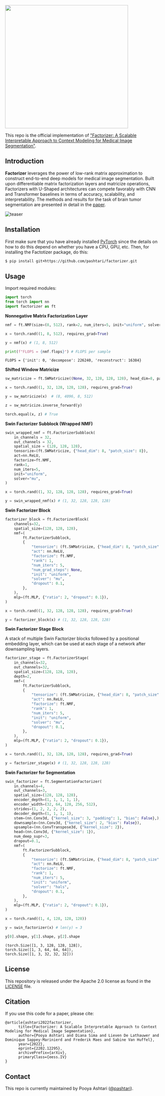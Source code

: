 <img src=figures/logo.png width="400">

This repo is the official implementation of ["Factorizer: A Scalable Interpretable Approach to Context Modeling for Medical Image Segmentation"](https://arxiv.org/abs/2202.12295).


## Introduction

**Factorizer** leverages the power of low-rank matrix approximation to construct end-to-end deep models for medical image segmentation. Built upon differentiable matrix factorization layers and matricize operations, Factorizers with U-Shaped architectures can compete favorably with CNN and Transformer baselines in terms of accuracy, scalability, and interpretability. The methods and results for the task of brain tumor segmentation are presented in detail in the [paper](https://arxiv.org/abs/2202.12295).

![teaser](figures/graphical_abstract.png)


## Installation
First make sure that you have already installed [PyTorch](https://pytorch.org/get-started/locally/) since the details on how to do this depend on whether you have a CPU, GPU, etc. Then, for installing the Factotizer package, do this:

```bash
$ pip install git+https://github.com/pashtari/factorizer.git
```


## Usage

Import required modules:

```python
import torch
from torch import nn
import factorizer as ft
```

**Nonnegative Matrix Factorization Layer**
```python
nmf = ft.NMF(size=(8, 512), rank=2, num_iters=5, init="uniform", solver="mu")

x = torch.rand((1, 8, 512), requires_grad=True)

y = nmf(x) # (1, 8, 512)

print(f"FLOPS = {nmf.flops}") # FLOPS per sample
```
    FLOPS = {'init': 0, 'decompose': 226240, 'reconstruct': 16384}

**Shifted Window Matricize**
```python
sw_matricize = ft.SWMatricize((None, 32, 128, 128, 128), head_dim=8, patch_size=8)

x = torch.rand((1, 32, 128, 128, 128), requires_grad=True)

y = sw_matricize(x)  # (8, 4096, 8, 512)

z = sw_matricize.inverse_forward(y)

torch.equal(x, z) # True
```

**Swin Factorizer Subblock (Wrapped NMF)**
```python
swin_wrapped_nmf = ft.FactorizerSubblock(
    in_channels = 32,
    out_channels = 32,
    spatial_size = (128, 128, 128),
    tensorize=(ft.SWMatricize, {"head_dim": 8, "patch_size": 8}),
    act=nn.ReLU,
    factorize=ft.NMF,
    rank=1,
    num_iters=5,
    init="uniform",
    solver="mu",
)

x = torch.rand((1, 32, 128, 128, 128), requires_grad=True)

y = swin_wrapped_nmf(x) # (1, 32, 128, 128, 128)
```

**Swin Factorizer Block**
```python
factorizer_block = ft.FactorizerBlock(
    channels=32,
    spatial_size=(128, 128, 128),
    nmf=(
        ft.FactorizerSubblock,
        {
            "tensorize": (ft.SWMatricize, {"head_dim": 8, "patch_size": 8}),
            "act": nn.ReLU,
            "factorize": ft.NMF,
            "rank": 1,
            "num_iters": 5,
            "num_grad_steps": None,
            "init": "uniform",
            "solver": "mu",
            "dropout": 0.1,
        },
    ),
    mlp=(ft.MLP, {"ratio": 2, "dropout": 0.1}),
)

x = torch.rand((1, 32, 128, 128, 128), requires_grad=True)

y = factorizer_block(x) # (1, 32, 128, 128, 128)
```

**Swin Factorizer Stage Block**

A stack of multiple Swin Factorizer blocks followed by a positional embedding layer, which can be used at each stage of a network after downsampling layers.

```python
factorizer_stage = ft.FactorizerStage(
    in_channels=32,
    out_channels=32,
    spatial_size=(128, 128, 128),
    depth=2,
    nmf=(
        ft.FactorizerSubblock,
        {
            "tensorize": (ft.SWMatricize, {"head_dim": 8, "patch_size": 8}),
            "act": nn.ReLU,
            "factorize": ft.NMF,
            "rank": 1,
            "num_iters": 5,
            "init": "uniform",
            "solver": "mu",
            "dropout": 0.1,
        },
    ),
    mlp=(ft.MLP, {"ratio": 2, "dropout": 0.1}),
)

x = torch.rand((1, 32, 128, 128, 128), requires_grad=True)

y = factorizer_stage(x) # (1, 32, 128, 128, 128)
```

**Swin Factorizer for Segmentation**
```python
swin_factorizer = ft.SegmentationFactorizer(
    in_channels=4,
    out_channels=3,
    spatial_size=(128, 128, 128),
    encoder_depth=(1, 1, 1, 1, 1),
    encoder_width=(32, 64, 128, 256, 512),
    strides=(1, 2, 2, 2, 2),
    decoder_depth=(1, 1, 1, 1),
    stem=(nn.Conv3d, {"kernel_size": 3, "padding": 1, "bias": False},),
    downsample=(nn.Conv3d, {"kernel_size": 2, "bias": False}),
    upsample=(nn.ConvTranspose3d, {"kernel_size": 2}),
    head=(nn.Conv3d, {"kernel_size": 1}),
    num_deep_supr=3,
    dropout=0.1,
    nmf=(
        ft.FactorizerSubblock,
        {
            "tensorize": (ft.SWMatricize, {"head_dim": 8, "patch_size": 8}),
            "act": nn.ReLU,
            "factorize": ft.NMF,
            "rank": 1,
            "num_iters": 5,
            "init": "uniform",
            "solver": "hals",
            "dropout": 0.1,
        },
    ),
    mlp=(ft.MLP, {"ratio": 2, "dropout": 0.1}),
)

x = torch.rand((1, 4, 128, 128, 128))

y = swin_factorizer(x) # len(y) = 3

y[0].shape, y[1].shape, y[2].shape
```

    (torch.Size([1, 3, 128, 128, 128]),
    torch.Size([1, 3, 64, 64, 64]),
    torch.Size([1, 3, 32, 32, 32]))


## License

This repository is released under the Apache 2.0 license as found in the [LICENSE](LICENSE) file.


## Citation

If you use this code for a paper, please cite:

```
@article{ashtari2022factorizer,
      title={Factorizer: A Scalable Interpretable Approach to Context Modeling for Medical Image Segmentation}, 
      author={Pooya Ashtari and Diana Sima and Lieven De Lathauwer and Dominique Sappey-Marinierd and Frederik Maes and Sabine Van Huffel},
      year={2022},
      eprint={2202.12295},
      archivePrefix={arXiv},
      primaryClass={eess.IV}
}
```


## Contact

This repo is currently maintained by Pooya Ashtari ([@pashtari](https://github.com/pashtari)).